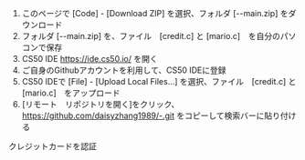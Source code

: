 1. このページで [Code] - [Download ZIP] を選択、フォルダ [--main.zip] をダウンロード　
2. フォルダ [--main.zip] を、ファイル　[credit.c] と [mario.c]　を自分のパソコンで保存
3. CS50 IDE https://ide.cs50.io/ を開く　　
5. ご自身のGithubアカウントを利用して、CS50 IDEに登録   　　
7. CS50 IDEで [File] - [Upload Local Files...] を選択、ファイル　[credit.c] と [mario.c]　をアップロード  
8. [リモート　リポジトリを開く]をクリック、https://github.com/daisyzhang1989/-.git をコピーして検索バーに貼り付ける  

クレジットカードを認証  

